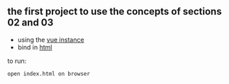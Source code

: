 ## the first project to use the concepts of sections 02 and 03

* using the [vue instance](https://github.com/robsonoduarte/learn-vue/blob/master/vuejs-2-curse/section-04-first-project/app.js)
* bind in [html](https://github.com/robsonoduarte/learn-vue/blob/master/vuejs-2-curse/section-04-first-project/index.html)

to run:
```
open index.html on browser
```

